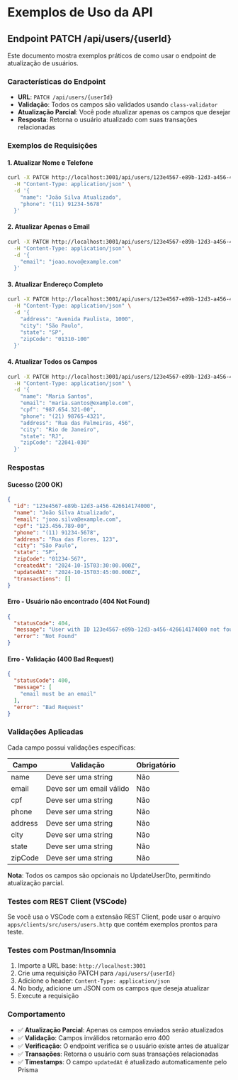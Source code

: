 # Exemplos de Uso da API

## Endpoint PATCH /api/users/{userId}

Este documento mostra exemplos práticos de como usar o endpoint de atualização de usuários.

### Características do Endpoint

- **URL**: `PATCH /api/users/{userId}`
- **Validação**: Todos os campos são validados usando `class-validator`
- **Atualização Parcial**: Você pode atualizar apenas os campos que desejar
- **Resposta**: Retorna o usuário atualizado com suas transações relacionadas

### Exemplos de Requisições

#### 1. Atualizar Nome e Telefone

```bash
curl -X PATCH http://localhost:3001/api/users/123e4567-e89b-12d3-a456-426614174000 \
  -H "Content-Type: application/json" \
  -d '{
    "name": "João Silva Atualizado",
    "phone": "(11) 91234-5678"
  }'
```

#### 2. Atualizar Apenas o Email

```bash
curl -X PATCH http://localhost:3001/api/users/123e4567-e89b-12d3-a456-426614174000 \
  -H "Content-Type: application/json" \
  -d '{
    "email": "joao.novo@example.com"
  }'
```

#### 3. Atualizar Endereço Completo

```bash
curl -X PATCH http://localhost:3001/api/users/123e4567-e89b-12d3-a456-426614174000 \
  -H "Content-Type: application/json" \
  -d '{
    "address": "Avenida Paulista, 1000",
    "city": "São Paulo",
    "state": "SP",
    "zipCode": "01310-100"
  }'
```

#### 4. Atualizar Todos os Campos

```bash
curl -X PATCH http://localhost:3001/api/users/123e4567-e89b-12d3-a456-426614174000 \
  -H "Content-Type: application/json" \
  -d '{
    "name": "Maria Santos",
    "email": "maria.santos@example.com",
    "cpf": "987.654.321-00",
    "phone": "(21) 98765-4321",
    "address": "Rua das Palmeiras, 456",
    "city": "Rio de Janeiro",
    "state": "RJ",
    "zipCode": "22041-030"
  }'
```

### Respostas

#### Sucesso (200 OK)

```json
{
  "id": "123e4567-e89b-12d3-a456-426614174000",
  "name": "João Silva Atualizado",
  "email": "joao.silva@example.com",
  "cpf": "123.456.789-00",
  "phone": "(11) 91234-5678",
  "address": "Rua das Flores, 123",
  "city": "São Paulo",
  "state": "SP",
  "zipCode": "01234-567",
  "createdAt": "2024-10-15T03:30:00.000Z",
  "updatedAt": "2024-10-15T03:45:00.000Z",
  "transactions": []
}
```

#### Erro - Usuário não encontrado (404 Not Found)

```json
{
  "statusCode": 404,
  "message": "User with ID 123e4567-e89b-12d3-a456-426614174000 not found",
  "error": "Not Found"
}
```

#### Erro - Validação (400 Bad Request)

```json
{
  "statusCode": 400,
  "message": [
    "email must be an email"
  ],
  "error": "Bad Request"
}
```

### Validações Aplicadas

Cada campo possui validações específicas:

| Campo | Validação | Obrigatório |
|-------|-----------|-------------|
| name | Deve ser uma string | Não |
| email | Deve ser um email válido | Não |
| cpf | Deve ser uma string | Não |
| phone | Deve ser uma string | Não |
| address | Deve ser uma string | Não |
| city | Deve ser uma string | Não |
| state | Deve ser uma string | Não |
| zipCode | Deve ser uma string | Não |

**Nota**: Todos os campos são opcionais no UpdateUserDto, permitindo atualização parcial.

### Testes com REST Client (VSCode)

Se você usa o VSCode com a extensão REST Client, pode usar o arquivo `apps/clients/src/users/users.http` que contém exemplos prontos para teste.

### Testes com Postman/Insomnia

1. Importe a URL base: `http://localhost:3001`
2. Crie uma requisição PATCH para `/api/users/{userId}`
3. Adicione o header: `Content-Type: application/json`
4. No body, adicione um JSON com os campos que deseja atualizar
5. Execute a requisição

### Comportamento

- ✅ **Atualização Parcial**: Apenas os campos enviados serão atualizados
- ✅ **Validação**: Campos inválidos retornarão erro 400
- ✅ **Verificação**: O endpoint verifica se o usuário existe antes de atualizar
- ✅ **Transações**: Retorna o usuário com suas transações relacionadas
- ✅ **Timestamps**: O campo `updatedAt` é atualizado automaticamente pelo Prisma

